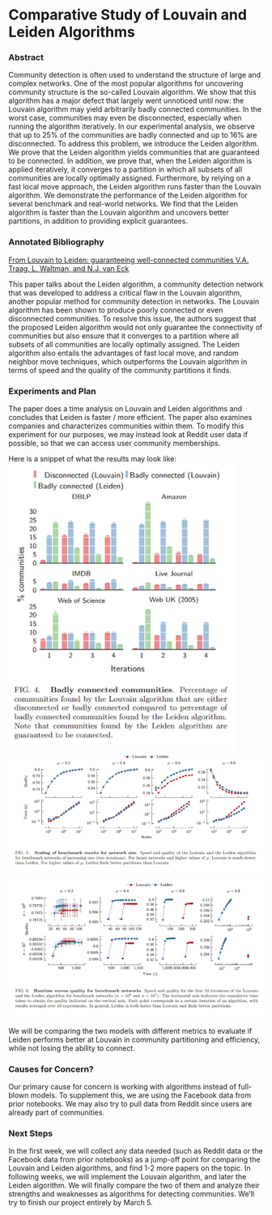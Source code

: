 # Comparative Study of Louvain and Leiden Algorithms

### Abstract

Community detection is often used to understand the structure of large and complex networks. One of the most popular algorithms for uncovering community structure is the so-called Louvain algorithm. We show that this algorithm has a major defect that largely went unnoticed until now: the Louvain algorithm may yield arbitrarily badly connected communities. In the worst case, communities may even be disconnected, especially when running the algorithm iteratively. In our experimental analysis, we observe that up to 25% of the communities are badly connected and up to 16% are disconnected. To address this problem, we introduce the Leiden algorithm. We prove that the Leiden algorithm yields communities that are guaranteed to be connected. In addition, we prove that, when the Leiden algorithm is applied iteratively, it converges to a partition in which all subsets of all communities are locally optimally assigned. Furthermore, by relying on a fast local move approach, the Leiden algorithm runs faster than the Louvain algorithm. We demonstrate the performance of the Leiden algorithm for several benchmark and real-world networks. We find that the Leiden algorithm is faster than the Louvain algorithm and uncovers better partitions, in addition to providing explicit guarantees. 

### Annotated Bibliography
[From Louvain to Leiden: guaranteeing well-connected communities V.A. Traag, L. Waltman, and N.J. van Eck](https://arxiv.org/pdf/1810.08473.pdf)

This paper talks about the Leiden algorithm, a community detection network that was developed to address a critical flaw in the Louvain algorithm, another popular method for community detection in networks. The Louvain algorithm has been shown to produce poorly connected or even disconnected communities. To resolve this issue, the authors suggest that the proposed Leiden algorithm would not only guarantee the connectivity of communities but also ensure that it converges to a partition where all subsets of all communities are locally optimally assigned. The Leiden algorithm also entails the advantages of fast local move, and random neighbor move techniques, which outperforms the Louvain algorithm in terms of speed and the quality of the community partitions it finds.

### Experiments and Plan
The paper does a time analysis on Louvain and Leiden algorithms and concludes that Leiden is faster / more efficient. The paper also examines companies and characterizes communities within them. To modify this experiment for our purposes, we may instead look at Reddit user data if possible, so that we can access user community memberships.

Here is a snippet of what the results may look like:
![alt text](image.png)
![alt text](image-1.png)
![alt text](image-2.png)


We will be comparing the two models with different metrics to evaluate if Leiden performs better at Louvain in community partitioning and efficiency, while not losing the ability to connect. 

### Causes for Concern?

Our primary cause for concern is working with algorithms instead of full-blown models. To supplement this, we are using the Facebook data from prior notebooks. We may also try to pull data from Reddit since users are already part of communities.

### Next Steps

In the first week, we will collect any data needed (such as Reddit data or the Facebook data from prior notebooks) as a jump-off point for comparing the Louvain and Leiden algorithms, and find 1-2 more papers on the topic.  In following weeks, we will implement the Louvain algorithm, and later the Leiden algorithm. We will finally compare the two of them and analyze their strengths and weaknesses as algorithms for detecting communities. We’ll try to finish our project entirely by March 5.

